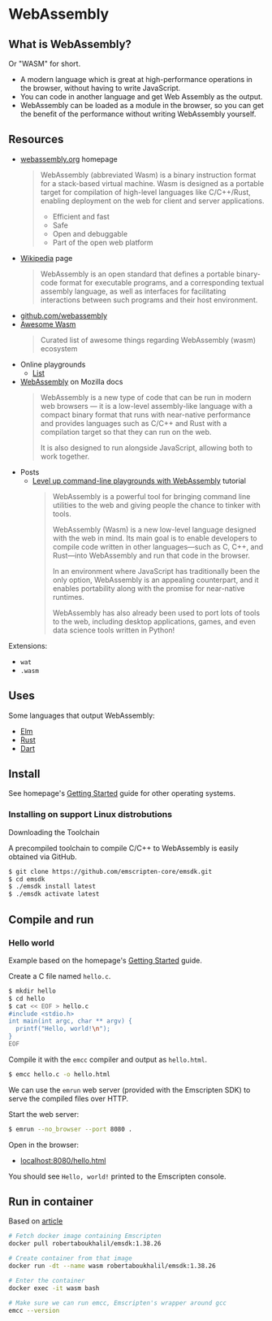 # WebAssembly

## What is WebAssembly?

Or "WASM" for short.

- A modern language which is great at high-performance operations in the browser, without having to write JavaScript.
- You can code in another language and get Web Assembly as the output. 
- WebAssembly can be loaded as a module in the browser, so you can get the benefit of the performance without writing WebAssembly yourself.


## Resources

* [webassembly.org](https://webassembly.org/) homepage
    > WebAssembly (abbreviated Wasm) is a binary instruction format for a stack-based virtual machine. Wasm is designed as a portable target for compilation of high-level languages like C/C++/Rust, enabling deployment on the web for client and server applications.
    >
    > - Efficient and fast
    > - Safe
    > - Open and debuggable
    > - Part of the open web platform
* [Wikipedia](https://en.wikipedia.org/wiki/WebAssembly) page
  > WebAssembly is an open standard that defines a portable binary-code format for executable programs, and a corresponding textual assembly language, as well as interfaces for facilitating interactions between such programs and their host environment.
* [github.com/webassembly](https://github.com/webassembly)
* [Awesome Wasm](https://awesomeopensource.com/project/mbasso/awesome-wasm)
	> Curated list of awesome things regarding WebAssembly (wasm) ecosystem
* Online playgrounds
	- [List](https://awesomeopensource.com/project/mbasso/awesome-wasm#online-playground)
* [WebAssembly](https://developer.mozilla.org/en-US/docs/WebAssembly) on Mozilla docs
	> WebAssembly is a new type of code that can be run in modern web browsers — it is a low-level assembly-like language with a compact binary format that runs with near-native performance and provides languages such as C/C++ and Rust with a compilation target so that they can run on the web.
	> 
	> It is also designed to run alongside JavaScript, allowing both to work together.
* Posts
	- [Level up command-line playgrounds with WebAssembly](https://opensource.com/article/19/4/command-line-playgrounds-webassembly) tutorial
		> WebAssembly is a powerful tool for bringing command line utilities to the web and giving people the chance to tinker with tools.
		> 
		> WebAssembly (Wasm) is a new low-level language designed with the web in mind. Its main goal is to enable developers to compile code written in other languages—such as C, C++, and Rust—into WebAssembly and run that code in the browser.
		>
		> In an environment where JavaScript has traditionally been the only option, WebAssembly is an appealing counterpart, and it enables portability along with the promise for near-native runtimes.
		>
		> WebAssembly has also already been used to port lots of tools to the web, including desktop applications, games, and even data science tools written in Python!

Extensions:

- `wat`
- `.wasm`


## Uses

Some languages that output WebAssembly:
  
- [Elm](../Elm/)
- [Rust](../Rust/)
- [Dart](../Dart/)
 

## Install

See homepage's [Getting Started](https://webassembly.org/getting-started/developers-guide/) guide for other operating systems.

### Installing on support Linux distrobutions

Downloading the Toolchain

A precompiled toolchain to compile C/C++ to WebAssembly is easily obtained via GitHub.

```sh
$ git clone https://github.com/emscripten-core/emsdk.git
$ cd emsdk
$ ./emsdk install latest
$ ./emsdk activate latest
```

## Compile and run

### Hello world

Example based on the homepage's [Getting Started](https://webassembly.org/getting-started/developers-guide/) guide.


Create a C file named `hello.c`.

```sh
$ mkdir hello
$ cd hello
$ cat << EOF > hello.c
#include <stdio.h>
int main(int argc, char ** argv) {
  printf("Hello, world!\n");
}
EOF
```

Compile it with the `emcc` compiler and output as `hello.html`.

```sh
$ emcc hello.c -o hello.html
```

We can use the `emrun` web server (provided with the Emscripten SDK) to serve the compiled files over HTTP.

Start the web server:

```sh
$ emrun --no_browser --port 8080 .
```

Open in the browser:

- [localhost:8080/hello.html](http://localhost:8080/hello.html)

You should see `Hello, world!` printed to the Emscripten console.


## Run in container

Based on [article](https://opensource.com/article/19/4/command-line-playgrounds-webassembly)

```sh
# Fetch docker image containing Emscripten
docker pull robertaboukhalil/emsdk:1.38.26

# Create container from that image
docker run -dt --name wasm robertaboukhalil/emsdk:1.38.26

# Enter the container
docker exec -it wasm bash

# Make sure we can run emcc, Emscripten's wrapper around gcc
emcc --version
```

